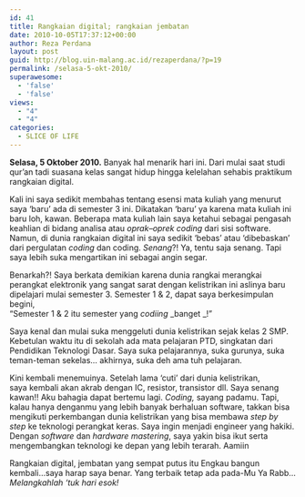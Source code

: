 ```yaml
---
id: 41
title: Rangkaian digital; rangkaian jembatan
date: 2010-10-05T17:37:12+00:00
author: Reza Perdana
layout: post
guid: http://blog.uin-malang.ac.id/rezaperdana/?p=19
permalink: /selasa-5-okt-2010/
superawesome:
  - 'false'
  - 'false'
views:
  - "4"
  - "4"
categories:
  - SLICE OF LIFE
---
```

**Selasa, 5 Oktober 2010.** Banyak hal menarik hari ini. Dari mulai saat studi qur’an tadi suasana kelas sangat hidup hingga kelelahan sehabis praktikum rangkaian digital.

Kali ini saya sedikit membahas tentang esensi mata kuliah yang menurut saya ‘baru’ ada di semester 3 ini. Dikatakan ‘baru’ ya karena mata kuliah ini baru loh, kawan. Beberapa mata kuliah lain saya ketahui sebagai pengasah keahlian di bidang analisa atau _oprak_&#8211;_oprek_ _coding_ dari sisi software. Namun, di dunia rangkaian digital ini saya sedikit ‘bebas’ atau ‘dibebaskan’ dari pergulatan _coding_ dan coding. _Senang_?! Ya, tentu saja senang. Tapi saya lebih suka mengartikan ini sebagai angin segar.

Benarkah?! Saya berkata demikian karena dunia rangkai merangkai perangkat elektronik yang sangat sarat dengan kelistrikan ini aslinya baru dipelajari mulai semester 3. Semester 1 & 2, dapat saya berkesimpulan begini,  
“Semester 1 & 2 itu semester yang _codiing_ _banget _!”<!--more-->

Saya kenal dan mulai suka menggeluti dunia kelistrikan sejak kelas 2 SMP. Kebetulan waktu itu di sekolah ada mata pelajaran PTD, singkatan dari Pendidikan Teknologi Dasar. Saya suka pelajarannya, suka gurunya, suka teman-teman sekelas&#8230; akhirnya, suka deh ama tuh pelajaran.

Kini kembali menemuinya. Setelah lama ‘cuti’ dari dunia kelistrikan, saya kembali akan akrab dengan IC, resistor, transistor dll. Saya senang kawan!! Aku bahagia dapat bertemu lagi. _Coding,_ sayang padamu. Tapi, kalau hanya denganmu yang lebih banyak berhaluan software, takkan bisa mengikuti perkembangan dunia kelistrikan yang bisa membawa _step by step_ ke teknologi perangkat keras. Saya ingin menjadi engineer yang hakiki. Dengan _software_ dan _hardware_ _mastering_, saya yakin bisa ikut serta mengembangkan teknologi ke depan yang lebih terarah. Aamiin

Rangkaian digital, jembatan yang sempat putus itu Engkau bangun kembali&#8230;saya harap saya benar. Yang terbaik tetap ada pada-Mu Ya Rabb&#8230;  
_Melangkahlah ‘tuk hari esok!_
